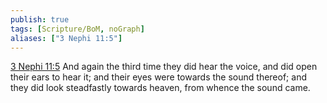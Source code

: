```yaml
---
publish: true
tags: [Scripture/BoM, noGraph]
aliases: ["3 Nephi 11:5"]
---
```

[3 Nephi 11:5](https://churchofjesuschrist.org/study/scriptures/bofm/3-ne/11?lang=eng&id=p5#p5) And again the third time they did hear the voice, and did open their ears to hear it; and their eyes were towards the sound thereof; and they did look steadfastly towards heaven, from whence the sound came.

